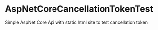 # AspNetCoreCancellationTokenTest
Simple AspNet Core Api with static html site to test cancellation token

